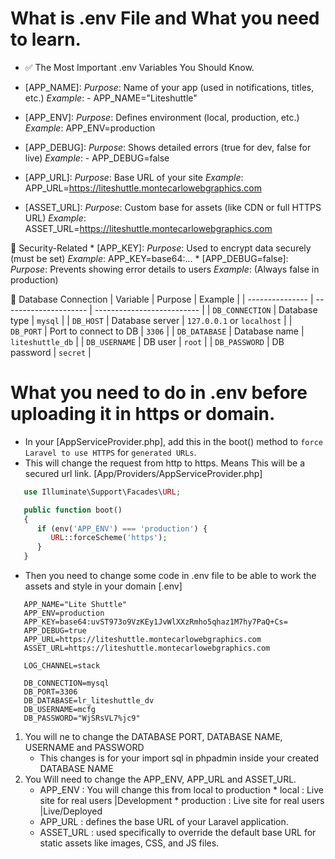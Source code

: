 # What is .env File and What you need to learn.
   - ✅ The Most Important .env Variables You Should Know.

   * [APP_NAME]:
      _Purpose_: Name of your app (used in notifications, titles, etc.)
      _Example_: - APP_NAME="Liteshuttle"

   * [APP_ENV]:
      _Purpose_: Defines environment (local, production, etc.)
      _Example_: APP_ENV=production

   * [APP_DEBUG]:
      _Purpose_: Shows detailed errors (true for dev, false for live)
      _Example_: - APP_DEBUG=false

   * [APP_URL]:
      _Purpose_: Base URL of your site
      _Example_: APP_URL=https://liteshuttle.montecarlowebgraphics.com

   * [ASSET_URL]:
      _Purpose_: Custom base for assets (like CDN or full HTTPS URL)
      _Example_: ASSET_URL=https://liteshuttle.montecarlowebgraphics.com

   🔐 Security-Related
      * [APP_KEY]:
      _Purpose_: Used to encrypt data securely (must be set)
      _Example_: APP_KEY=base64:...
      * [APP_DEBUG=false]:
      _Purpose_: Prevents showing error details to users
      _Example_: (Always false in production)

   💾 Database Connection
   | Variable        | Purpose               | Example                    |
   | --------------- | --------------------- | -------------------------- |
   | `DB_CONNECTION` | Database type         | `mysql`                    |
   | `DB_HOST`       | Database server       | `127.0.0.1` or `localhost` |
   | `DB_PORT`       | Port to connect to DB | `3306`                     |
   | `DB_DATABASE`   | Database name         | `liteshuttle_db`           |
   | `DB_USERNAME`   | DB user               | `root`                     |
   | `DB_PASSWORD`   | DB password           | `secret`                   |










# What you need to do in .env before uploading it in https or domain.
   - In your [AppServiceProvider.php], add this in the boot() method to `force Laravel to use HTTPS` for `generated URLs`.
   - This will change the request from http to https. Means This will be a secured url link.
   [App/Providers/AppServiceProvider.php]
   ```php 
      use Illuminate\Support\Facades\URL;

      public function boot()
      {
         if (env('APP_ENV') === 'production') {
            URL::forceScheme('https');
         }
      }
   ```
   - Then you need to change some code in .env file to be able to work the assets and style in your domain
   [.env]
   ```
      APP_NAME="Lite Shuttle" 
      APP_ENV=production
      APP_KEY=base64:uvST973o9VzKEy1JvWlXXzRmho5qhaz1M7hy7PaQ+Cs=
      APP_DEBUG=true
      APP_URL=https://liteshuttle.montecarlowebgraphics.com
      ASSET_URL=https://liteshuttle.montecarlowebgraphics.com

      LOG_CHANNEL=stack

      DB_CONNECTION=mysql
      DB_PORT=3306
      DB_DATABASE=lr_liteshuttle_dv
      DB_USERNAME=mcfg
      DB_PASSWORD="WjSRsVL7%jc9"
   ``` 
   1. You will ne to change the DATABASE PORT, DATABASE NAME, USERNAME and PASSWORD
      - This changes is for your import sql in phpadmin inside your created DATABASE NAME
   2. You Will need to change the  APP_ENV, APP_URL and ASSET_URL.
      - APP_ENV : You will change this from local to production
                * local : Live site for real users |Development
                * production : Live site for real users |Live/Deployed
      - APP_URL : defines the base URL of your Laravel application.
      - ASSET_URL : used specifically to override the default base URL for static 
                    assets like images, CSS, and JS files.


